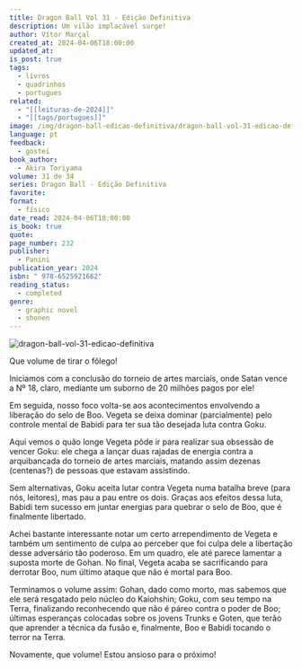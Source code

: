 ```yaml
---
title: Dragon Ball Vol 31 - Edição Definitiva
description: Um vilão implacável surge!
author: Vítor Marçal
created_at: 2024-04-06T18:00:00
updated_at: 
is_post: true
tags:
  - livros
  - quadrinhos
  - portugues
related:
  - "[[leituras-de-2024]]"
  - "[[tags/portugues]]"
image: /img/dragon-ball-edicao-definitiva/dragon-ball-vol-31-edicao-definitiva.jpg
language: pt
feedback:
  - gostei
book_author:
  - Akira Toriyama
volume: 31 de 34
series: Dragon Ball - Edição Definitiva
favorite: 
format:
  - físico
date_read: 2024-04-06T18:00:00
is_book: true
quote: 
page_number: 232
publisher:
  - Panini
publication_year: 2024
isbn: " 978-6525921662"
reading_status:
  - completed
genre:
  - graphic novel
  - shonen
---
```



![dragon-ball-vol-31-edicao-definitiva](img/dragon-ball-edicao-definitiva/dragon-ball-vol-31-edicao-definitiva.jpg)

Que volume de tirar o fôlego!

Iniciamos com a conclusão do torneio de artes marciais, onde Satan vence a Nº 18, claro, mediante um suborno de 20 milhões pagos por ele!

Em seguida, nosso foco volta-se aos acontecimentos envolvendo a liberação do selo de Boo. Vegeta se deixa dominar (parcialmente) pelo controle mental de Babidi para ter sua tão desejada luta contra Goku.

Aqui vemos o quão longe Vegeta pôde ir para realizar sua obsessão de vencer Goku: ele chega a lançar duas rajadas de energia contra a arquibancada do torneio de artes marciais, matando assim dezenas (centenas?) de pessoas que estavam assistindo.

Sem alternativas, Goku aceita lutar contra Vegeta numa batalha breve (para nós, leitores), mas pau a pau entre os dois. Graças aos efeitos dessa luta, Babidi tem sucesso em juntar energias para quebrar o selo de Boo, que é finalmente libertado.

Achei bastante interessante notar um certo arrependimento de Vegeta e também um sentimento de culpa ao perceber que foi culpa dele a libertação desse adversário tão poderoso. Em um quadro, ele até parece lamentar a suposta morte de Gohan. No final, Vegeta acaba se sacrificando para derrotar Boo, num último ataque que não é mortal para Boo.

Terminamos o volume assim: Gohan, dado como morto, mas sabemos que ele será resgatado pelo núcleo do Kaiohshin; Goku, com seu tempo na Terra, finalizando reconhecendo que não é páreo contra o poder de Boo; últimas esperanças colocadas sobre os jovens Trunks e Goten, que terão que aprender a técnica da fusão e, finalmente, Boo e Babidi tocando o terror na Terra.

Novamente, que volume! Estou ansioso para o próximo!